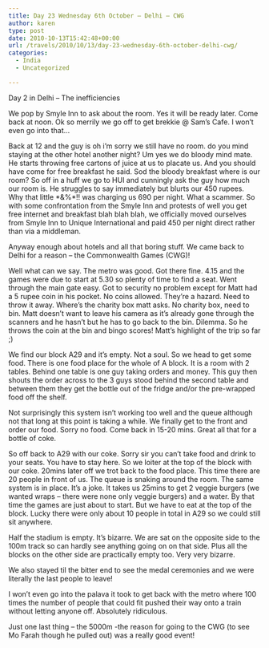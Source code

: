 ```yaml
---
title: Day 23 Wednesday 6th October – Delhi – CWG
author: karen
type: post
date: 2010-10-13T15:42:48+00:00
url: /travels/2010/10/13/day-23-wednesday-6th-october-delhi-cwg/
categories:
  - India
  - Uncategorized

---
```

Day 2 in Delhi – The inefficiencies

We pop by Smyle Inn to ask about the room. Yes it will be ready later. Come back at noon. Ok so merrily we go off to get brekkie @ Sam’s Cafe. I won’t even go into that…

Back at 12 and the guy is oh i’m sorry we still have no room. do you mind staying at the other hotel another night? Um yes we do bloody mind mate. He starts throwing free cartons of juice at us to placate us. And you should have come for free breakfast he said. Sod the bloody breakfast where is our room? So off in a huff we go to HUI and cunningly ask the guy how much our room is. He struggles to say immediately but blurts our 450 rupees. Why that little \*&%\*!! was charging us 690 per night. What a scammer. So with some confrontation from the Smyle Inn and protests of well you get free internet and breakfast blah blah blah, we officially moved ourselves from Smyle Inn to Unique International and paid 450 per night direct rather than via a middleman. 

Anyway enough about hotels and all that boring stuff. We came back to Delhi for a reason – the Commonwealth Games (CWG)!
  
Well what can we say. The metro was good. Got there fine. 4.15 and the games were due to start at 5.30 so plenty of time to find a seat. Went through the main gate easy. Got to security no problem except for Matt had a 5 rupee coin in his pocket. No coins allowed. They’re a hazard. Need to throw it away. Where’s the charity box matt asks. No charity box, need to bin. Matt doesn’t want to leave his camera as it’s already gone through the scanners and he hasn’t but he has to go back to the bin. Dilemma. So he throws the coin at the bin and bingo scores! Matt’s highlight of the trip so far ;)

We find our block A29 and it’s empty. Not a soul. So we head to get some food. There is one food place for the whole of A block. It is a room with 2 tables. Behind one table is one guy taking orders and money. This guy then shouts the order across to the 3 guys stood behind the second table and between them they get the bottle out of the fridge and/or the pre-wrapped food off the shelf.
  
Not surprisingly this system isn’t working too well and the queue although not that long at this point is taking a while. We finally get to the front and order our food. Sorry no food. Come back in 15-20 mins. Great all that for a bottle of coke.
  
So off back to A29 with our coke. Sorry sir you can’t take food and drink to your seats. You have to stay here. So we loiter at the top of the block with our coke. 20mins later off we trot back to the food place. This time there are 20 people in front of us. The queue is snaking around the room. The same system is in place. It’s a joke. It takes us 25mins to get 2 veggie burgers (we wanted wraps – there were none only veggie burgers) and a water. By that time the games are just about to start. But we have to eat at the top of the block. Lucky there were only about 10 people in total in A29 so we could still sit anywhere.
  
Half the stadium is empty. It’s bizarre. We are sat on the opposite side to the 100m track so can hardly see anything going on on that side. Plus all the blocks on the other side are practically empty too. Very very bizarre.

We also stayed til the bitter end to see the medal ceremonies and we were literally the last people to leave!

I won’t even go into the palava it took to get back with the metro where 100 times the number of people that could fit pushed their way onto a train without letting anyone off. Absolutely ridiculous.

Just one last thing – the 5000m -the reason for going to the CWG (to see Mo Farah though he pulled out) was a really good event!